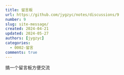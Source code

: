 ```yaml
---
title: 留言板
url: https://github.com/jygzyc/notes/discussions/9
number: 9
slug: site-message/
created: 2024-04-21
updated: 2024-05-27
authors: [jygzyc]
categories: 
  - 0002-留言
comments: true
---
```


搞一个留言板方便交流
